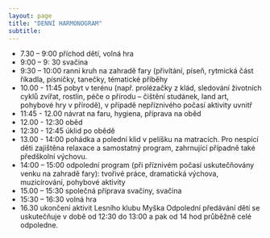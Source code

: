 ```yaml
---
layout: page
title: "DENNÍ HARMONOGRAM"
subtitle:  
---
```


 
- 7.30 – 9:00 příchod dětí, volná hra
- 9:00 – 9: 30 svačina 
- 9:30 – 10:00 ranní kruh na zahradě fary (přivítání, píseň, rytmická část říkadla, písničky, tanečky, tématické příběhy
- 10.00 - 11:45 pobyt v terénu (např. prolézačky z klád, sledování životních cyklů zvířat, rostlin, péče o přírodu – čištění studánek, land art, pohybové hry v přírodě), v případě nepříznivého počasí aktivity uvnitř 
- 11:45 - 12.00 návrat na faru, hygiena, příprava na oběd
- 12.00 - 12:30 oběd
- 12:30 - 12:45 úklid po obědě
- 13.00 - 14:00 pohádka a polední klid v pelíšku na matracích. Pro nespící děti zajištěna relaxace a samostatný program, zahrnující případně také předškolní výchovu.
- 14:00 – 15:00 odpolední program (při příznivém počasí uskutečňovány venku na zahradě fary): tvořivé práce, dramatická výchova, muzicírování, pohybové aktivity
- 15.00 – 15:30 společná příprava svačiny, svačina
- 15:30 – 16:30 volná hra
- 16.30 ukončení aktivit Lesního klubu Myška
Odpolední předávání dětí se uskutečňuje v době od 12:30 do 13:00 a pak od 14 hod průběžně celé odpoledne.

